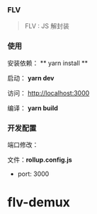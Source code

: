 <!--
 * @Date: 2022-04-13 17:10:11
 * @LastEditTime: 2022-04-24 16:49:41
-->
### FLV 
> FLV :  JS 解封装


### 使用

安装依赖： ** yarn install **

启动： **yarn dev**

访问： [http://localhost:3000](http://localhost:3000)

编译： **yarn build**


### 开发配置

端口修改：

文件：**rollup.config.js**

- port: 3000




# flv-demux
